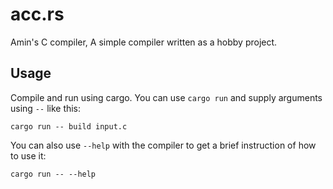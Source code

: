 # acc.rs
Amin's C compiler, A simple compiler written as a hobby project.

## Usage
Compile and run using cargo. 
You can use `cargo run` and supply arguments using `--` like this:
```shell
cargo run -- build input.c
```

You can also use `--help` with the compiler to get a brief instruction of how to use it:

```shell
cargo run -- --help
```